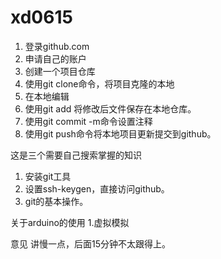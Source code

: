 # xd0615
1. 登录github.com
2. 申请自己的账户
3. 创建一个项目仓库
4. 使用git clone命令，将项目克隆的本地
5. 在本地编辑
6. 使用git add 将修改后文件保存在本地仓库。
7. 使用git commit -m命令设置注释
8. 使用git push命令将本地项目更新提交到github。

这是三个需要自己搜索掌握的知识
1. 安装git工具
2. 设置ssh-keygen，直接访问github。
3. git的基本操作。

关于arduino的使用
1.虚拟模拟

意见
讲慢一点，后面15分钟不太跟得上。
